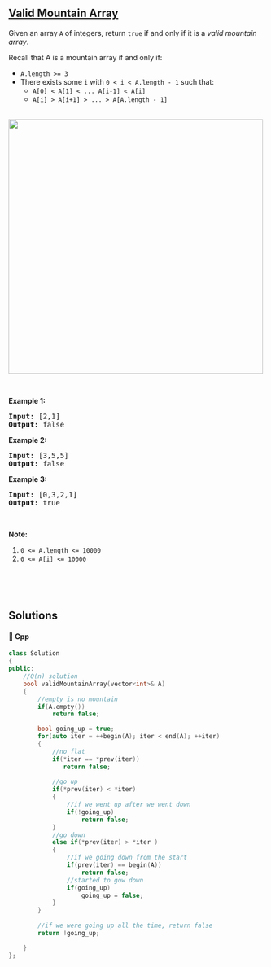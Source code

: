 ## [Valid Mountain Array](https://leetcode.com/problems/valid-mountain-array)

<p>Given an array <code>A</code> of integers, return <code>true</code> if and only if it is a <em>valid mountain array</em>.</p>

<p>Recall that A is a mountain array if and only if:</p>

<ul>
	<li><code>A.length &gt;= 3</code></li>
	<li>There exists some <code>i</code> with&nbsp;<code>0 &lt; i&nbsp;&lt; A.length - 1</code>&nbsp;such that:
	<ul>
		<li><code>A[0] &lt; A[1] &lt; ... A[i-1] &lt; A[i] </code></li>
		<li><code>A[i] &gt; A[i+1] &gt; ... &gt; A[A.length - 1]</code></li>
	</ul>
	</li>
</ul>

<br>
<img src="https://assets.leetcode.com/uploads/2019/10/20/hint_valid_mountain_array.png" width="500" />

<p>&nbsp;</p>

<p><strong>Example 1:</strong></p>

<pre>
<strong>Input: </strong><span id="example-input-1-1">[2,1]</span>
<strong>Output: </strong><span id="example-output-1">false</span>
</pre>

<div>
<p><strong>Example 2:</strong></p>

<pre>
<strong>Input: </strong><span id="example-input-2-1">[3,5,5]</span>
<strong>Output: </strong><span id="example-output-2">false</span>
</pre>

<div>
<p><strong>Example 3:</strong></p>

<pre>
<strong>Input: </strong><span id="example-input-3-1">[0,3,2,1]</span>
<strong>Output: </strong><span id="example-output-3">true</span></pre>
</div>
</div>

<p>&nbsp;</p>

<p><strong>Note:</strong></p>

<ol>
	<li><code>0 &lt;= A.length &lt;= 10000</code></li>
	<li><code>0 &lt;= A[i] &lt;= 10000&nbsp;</code></li>
</ol>

<div>
<p>&nbsp;</p>

<div>
<div>&nbsp;</div>
</div>
</div>

## Solutions
#### 🧠 Cpp
```cpp
class Solution
{
public:
    //O(n) solution
    bool validMountainArray(vector<int>& A)
    {
        //empty is no mountain
        if(A.empty())
            return false;

        bool going_up = true;
        for(auto iter = ++begin(A); iter < end(A); ++iter)
        {
            //no flat
            if(*iter == *prev(iter))
               return false;
            
            //go up
            if(*prev(iter) < *iter)
            {
                //if we went up after we went down
                if(!going_up)
                    return false;
            }
            //go down
            else if(*prev(iter) > *iter )
            {
                //if we going down from the start
                if(prev(iter) == begin(A))
                    return false;
                //started to gow down
                if(going_up)
                    going_up = false;
            }           
        }
        
        //if we were going up all the time, return false
        return !going_up;

    }
};
```
